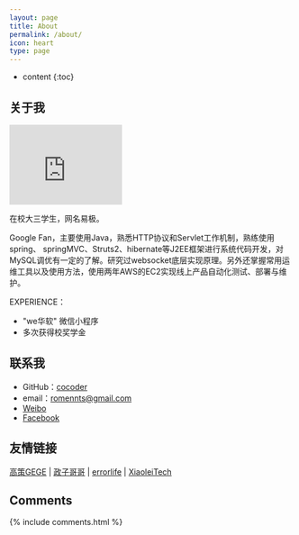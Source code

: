 ```yaml
---
layout: page
title: About
permalink: /about/
icon: heart
type: page
---
```


* content
{:toc}

## 关于我

<iframe src="https://githubbadge.appspot.com/cncoder?s=1" style="border: 0;height: 142px;width: 200px;overflow: hidden;" frameBorder="0"></iframe>

在校大三学生，网名易极。

Google Fan，主要使用Java，熟悉HTTP协议和Servlet工作机制，熟练使用spring、 springMVC、Struts2、hibernate等J2EE框架进行系统代码开发，对MySQL调优有一定的了解。研究过websocket底层实现原理。另外还掌握常用运维工具以及使用方法，使用两年AWS的EC2实现线上产品自动化测试、部署与维护。

EXPERIENCE：

* "we华软" 微信小程序
* 多次获得校奖学金

## 联系我

* GitHub：[cocoder](https://github.com/cncoder)
* email：romennts@gmail.com
* [Weibo](http://weibo.com/vbcoder)
* [Facebook](https://www.facebook.com/romennts)

## 友情链接

[高策GEGE](http://gaocegege.com) \| [政子哥哥](https://blog.zhengzi.me) \| [errorlife](https://steffan.cn) \| [XiaoleiTech](https://xiaolei.tech)

## Comments

{% include comments.html %}
